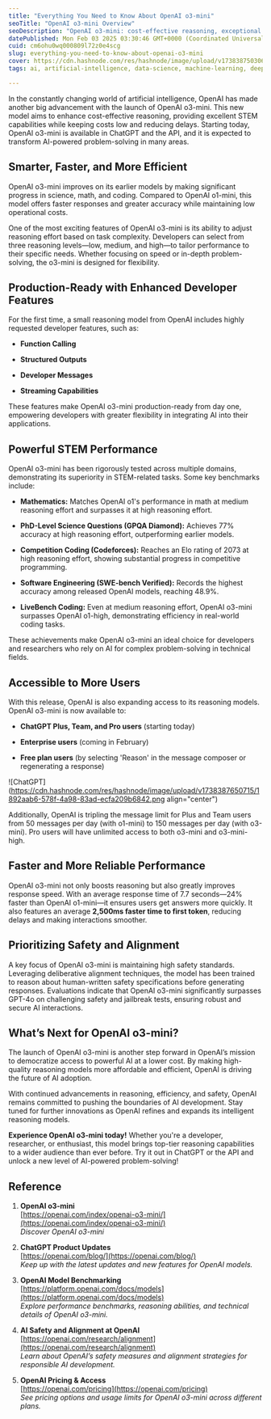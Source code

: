 ```yaml
---
title: "Everything You Need to Know About OpenAI o3-mini"
seoTitle: "OpenAI o3-mini Overview"
seoDescription: "OpenAI o3-mini: cost-effective reasoning, exceptional STEM capabilities, enhanced developer features, and faster performance"
datePublished: Mon Feb 03 2025 03:30:46 GMT+0000 (Coordinated Universal Time)
cuid: cm6ohu0wq000809l72z0e4scg
slug: everything-you-need-to-know-about-openai-o3-mini
cover: https://cdn.hashnode.com/res/hashnode/image/upload/v1738387503060/84d5a0d0-d123-443a-ba1b-ec83ff83c894.png
tags: ai, artificial-intelligence, data-science, machine-learning, deep-learning, openai, o3-mini

---
```


In the constantly changing world of artificial intelligence, OpenAI has made another big advancement with the launch of OpenAI o3-mini. This new model aims to enhance cost-effective reasoning, providing excellent STEM capabilities while keeping costs low and reducing delays. Starting today, OpenAI o3-mini is available in ChatGPT and the API, and it is expected to transform AI-powered problem-solving in many areas.

## Smarter, Faster, and More Efficient

OpenAI o3-mini improves on its earlier models by making significant progress in science, math, and coding. Compared to OpenAI o1-mini, this model offers faster responses and greater accuracy while maintaining low operational costs.

One of the most exciting features of OpenAI o3-mini is its ability to adjust reasoning effort based on task complexity. Developers can select from three reasoning levels—low, medium, and high—to tailor performance to their specific needs. Whether focusing on speed or in-depth problem-solving, the o3-mini is designed for flexibility.

## Production-Ready with Enhanced Developer Features

For the first time, a small reasoning model from OpenAI includes highly requested developer features, such as:

* **Function Calling**
    
* **Structured Outputs**
    
* **Developer Messages**
    
* **Streaming Capabilities**
    

These features make OpenAI o3-mini production-ready from day one, empowering developers with greater flexibility in integrating AI into their applications.

## Powerful STEM Performance

OpenAI o3-mini has been rigorously tested across multiple domains, demonstrating its superiority in STEM-related tasks. Some key benchmarks include:

* **Mathematics:** Matches OpenAI o1's performance in math at medium reasoning effort and surpasses it at high reasoning effort.
    
* **PhD-Level Science Questions (GPQA Diamond):** Achieves 77% accuracy at high reasoning effort, outperforming earlier models.
    
* **Competition Coding (Codeforces):** Reaches an Elo rating of 2073 at high reasoning effort, showing substantial progress in competitive programming.
    
* **Software Engineering (SWE-bench Verified):** Records the highest accuracy among released OpenAI models, reaching 48.9%.
    
* **LiveBench Coding:** Even at medium reasoning effort, OpenAI o3-mini surpasses OpenAI o1-high, demonstrating efficiency in real-world coding tasks.
    

These achievements make OpenAI o3-mini an ideal choice for developers and researchers who rely on AI for complex problem-solving in technical fields.

## Accessible to More Users

With this release, OpenAI is also expanding access to its reasoning models. OpenAI o3-mini is now available to:

* **ChatGPT Plus, Team, and Pro users** (starting today)
    
* **Enterprise users** (coming in February)
    
* **Free plan users** (by selecting 'Reason' in the message composer or regenerating a response)
    

![ChatGPT](https://cdn.hashnode.com/res/hashnode/image/upload/v1738387650715/1892aab6-578f-4a98-83ad-ecfa209b6842.png align="center")

Additionally, OpenAI is tripling the message limit for Plus and Team users from 50 messages per day (with o1-mini) to 150 messages per day (with o3-mini). Pro users will have unlimited access to both o3-mini and o3-mini-high.

## Faster and More Reliable Performance

OpenAI o3-mini not only boosts reasoning but also greatly improves response speed. With an average response time of 7.7 seconds—24% faster than OpenAI o1-mini—it ensures users get answers more quickly. It also features an average **2,500ms faster time to first token**, reducing delays and making interactions smoother.

## Prioritizing Safety and Alignment

A key focus of OpenAI o3-mini is maintaining high safety standards. Leveraging deliberative alignment techniques, the model has been trained to reason about human-written safety specifications before generating responses. Evaluations indicate that OpenAI o3-mini significantly surpasses GPT-4o on challenging safety and jailbreak tests, ensuring robust and secure AI interactions.

## What’s Next for OpenAI o3-mini?

The launch of OpenAI o3-mini is another step forward in OpenAI’s mission to democratize access to powerful AI at a lower cost. By making high-quality reasoning models more affordable and efficient, OpenAI is driving the future of AI adoption.

With continued advancements in reasoning, efficiency, and safety, OpenAI remains committed to pushing the boundaries of AI development. Stay tuned for further innovations as OpenAI refines and expands its intelligent reasoning models.

**Experience OpenAI o3-mini today!** Whether you're a developer, researcher, or enthusiast, this model brings top-tier reasoning capabilities to a wider audience than ever before. Try it out in ChatGPT or the API and unlock a new level of AI-powered problem-solving!

## Reference

1. **OpenAI o3-mini**  
    [https://openai.com/index/openai-o3-mini/](https://openai.com/index/openai-o3-mini/)  
    *Discover OpenAI o3-mini*
    
2. **ChatGPT Product Updates**  
    [https://openai.com/blog/](https://openai.com/blog/)  
    *Keep up with the latest updates and new features for OpenAI models.*
    
3. **OpenAI Model Benchmarking**  
    [https://platform.openai.com/docs/models](https://platform.openai.com/docs/models)  
    *Explore performance benchmarks, reasoning abilities, and technical details of OpenAI o3-mini.*
    
4. **AI Safety and Alignment at OpenAI**  
    [https://openai.com/research/alignment](https://openai.com/research/alignment)  
    *Learn about OpenAI’s safety measures and alignment strategies for responsible AI development.*
    
5. **OpenAI Pricing & Access**  
    [https://openai.com/pricing](https://openai.com/pricing)  
    *See pricing options and usage limits for OpenAI o3-mini across different plans.*